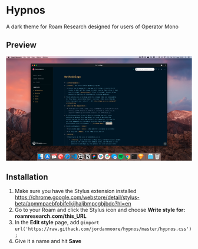 # Hypnos
A dark theme for Roam Research designed for users of Operator Mono

## Preview

![](https://github.com/jordanmoore/hypnos/blob/master/preview.png)


## Installation

1. Make sure you have the Stylus extension installed https://chrome.google.com/webstore/detail/stylus-beta/apmmpaebfobifelkijhaljbmpcgbjbdo?hl=en
2. Go to your Roam and click the Stylus icon and choose **Write style for: roamresearch.com/this_URL**
3. In the **Edit style** page, add `@import url('https://raw.githack.com/jordanmoore/hypnos/master/hypnos.css');`
4. Give it a name and hit **Save**
